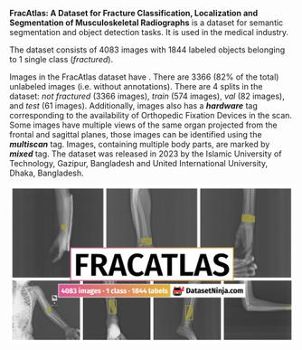 **FracAtlas: A Dataset for Fracture Classification, Localization and Segmentation of Musculoskeletal Radiographs** is a dataset for semantic segmentation and object detection tasks. It is used in the medical industry. 

The dataset consists of 4083 images with 1844 labeled objects belonging to 1 single class (*fractured*).

Images in the FracAtlas dataset have . There are 3366 (82% of the total) unlabeled images (i.e. without annotations). There are 4 splits in the dataset: *not fractured* (3366 images), *train* (574 images), *val* (82 images), and *test* (61 images). Additionally, images also has a ***hardware*** tag corresponding to the availability of Orthopedic Fixation Devices in the scan. Some images have multiple views of the same organ projected from the frontal and sagittal planes, those images can be identified using the ***multiscan*** tag. Images, containing multiple body parts, are marked by ***mixed*** tag. The dataset was released in 2023 by the Islamic University of Technology, Gazipur, Bangladesh and United International University, Dhaka, Bangladesh.

<img src="https://github.com/dataset-ninja/frac-atlas/raw/main/visualizations/poster.png">
